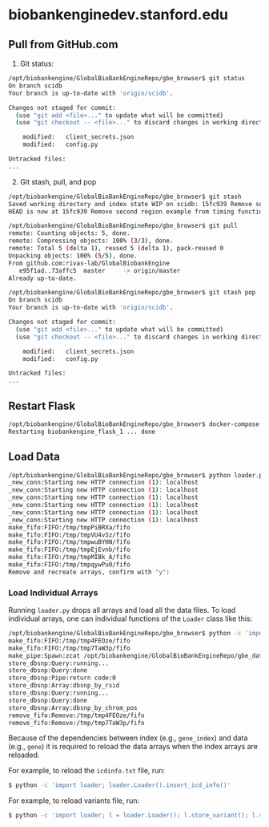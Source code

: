 # biobankenginedev.stanford.edu

## Pull from GitHub.com

1. Git status:

```bash
/opt/biobankengine/GlobalBioBankEngineRepo/gbe_browser$ git status
On branch scidb
Your branch is up-to-date with 'origin/scidb'.

Changes not staged for commit:
  (use "git add <file>..." to update what will be committed)
  (use "git checkout -- <file>..." to discard changes in working directory)

	modified:   client_secrets.json
	modified:   config.py

Untracked files:
...
```

2. Git stash, pull, and pop

```bash
/opt/biobankengine/GlobalBioBankEngineRepo/gbe_browser$ git stash
Saved working directory and index state WIP on scidb: 15fc939 Remove second region example from timing function
HEAD is now at 15fc939 Remove second region example from timing function
```

```bash
/opt/biobankengine/GlobalBioBankEngineRepo/gbe_browser$ git pull
remote: Counting objects: 5, done.
remote: Compressing objects: 100% (3/3), done.
remote: Total 5 (delta 1), reused 5 (delta 1), pack-reused 0
Unpacking objects: 100% (5/5), done.
From github.com:rivas-lab/GlobalBiobankEngine
   e95f1ad..73affc5  master     -> origin/master
Already up-to-date.
```

```bash
/opt/biobankengine/GlobalBioBankEngineRepo/gbe_browser$ git stash pop
On branch scidb
Your branch is up-to-date with 'origin/scidb'.

Changes not staged for commit:
  (use "git add <file>..." to update what will be committed)
  (use "git checkout -- <file>..." to discard changes in working directory)

	modified:   client_secrets.json
	modified:   config.py

Untracked files:
...
```

## Restart Flask

```bash
/opt/biobankengine/GlobalBioBankEngineRepo/gbe_browser$ docker-compose restart flask
Restarting biobankengine_flask_1 ... done
```

## Load Data

```bash
/opt/biobankengine/GlobalBioBankEngineRepo/gbe_browser$ python loader.py
_new_conn:Starting new HTTP connection (1): localhost
_new_conn:Starting new HTTP connection (1): localhost
_new_conn:Starting new HTTP connection (1): localhost
_new_conn:Starting new HTTP connection (1): localhost
_new_conn:Starting new HTTP connection (1): localhost
_new_conn:Starting new HTTP connection (1): localhost
make_fifo:FIFO:/tmp/tmpPiBRXa/fifo
make_fifo:FIFO:/tmp/tmpVU4v3z/fifo
make_fifo:FIFO:/tmp/tmpwuBYHN/fifo
make_fifo:FIFO:/tmp/tmpEjEvnb/fifo
make_fifo:FIFO:/tmp/tmpMIBk_A/fifo
make_fifo:FIFO:/tmp/tmpqywPu0/fifo
Remove and recreate arrays, confirm with "y":
```

### Load Individual Arrays

Running `loader.py` drops all arrays and load all the data files. To load individual arrays, one can individual functions of the `Loader` class like this:

```bash
/opt/biobankengine/GlobalBioBankEngineRepo/gbe_browser$ python -c 'import loader; loader.Loader().store_dbsnp()'
make_fifo:FIFO:/tmp/tmp4FEOze/fifo
make_fifo:FIFO:/tmp/tmp7TaW3p/fifo
make_pipe:Spawn:zcat /opt/biobankengine/GlobalBioBankEngineRepo/gbe_data/dbsnp150.txt.gz > /tmp/tmp4FEOze/fifo pid:3173
store_dbsnp:Query:running...
store_dbsnp:Query:done
store_dbsnp:Pipe:return code:0
store_dbsnp:Array:dbsnp_by_rsid
store_dbsnp:Query:running...
store_dbsnp:Query:done
store_dbsnp:Array:dbsnp_by_chrom_pos
remove_fifo:Remove:/tmp/tmp4FEOze/fifo
remove_fifo:Remove:/tmp/tmp7TaW3p/fifo
```

Because of the dependencies between index (e.g., `gene_index`) and
data (e.g., `gene`) it is required to reload the data arrays when the
index arrays are reloaded.

For example, to reload the `icdinfo.txt` file, run:

```bash
$ python -c 'import loader; loader.Loader().insert_icd_info()'
```

For example, to reload variants file, run:

```bash
$ python -c 'import loader; l = loader.Loader(); l.store_variant(); l.store_variant_gene(); l.store_variant_transcript()'
```
